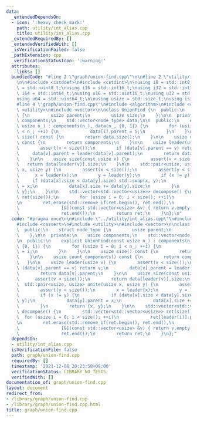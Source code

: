 ```yaml
---
data:
  _extendedDependsOn:
  - icon: ':heavy_check_mark:'
    path: utility/int_alias.cpp
    title: utility/int_alias.cpp
  _extendedRequiredBy: []
  _extendedVerifiedWith: []
  _isVerificationFailed: false
  _pathExtension: cpp
  _verificationStatusIcon: ':warning:'
  attributes:
    links: []
  bundledCode: "#line 2 \"graph/union-find.cpp\"\n\n#line 2 \"utility/int_alias.cpp\"\
    \n\n#include <cstddef>\n#include <cstdint>\n\nusing i8 = std::int8_t;\nusing u8\
    \ = std::uint8_t;\nusing i16 = std::int16_t;\nusing i32 = std::int32_t;\nusing\
    \ i64 = std::int64_t;\nusing u16 = std::uint16_t;\nusing u32 = std::uint32_t;\n\
    using u64 = std::uint64_t;\n\nusing usize = std::size_t;\nusing isize = std::ptrdiff_t;\n\
    #line 4 \"graph/union-find.cpp\"\n#include <algorithm>\n#include <cassert>\n#include\
    \ <utility>\n#include <vector>\n\nclass UnionFind {\n  public:\n    struct node_type\
    \ {\n        usize parent;\n        usize size;\n    };\n\n  private:\n    usize\
    \ components;\n    std::vector<node_type> data;\n\n  public:\n    explicit UnionFind(const\
    \ usize n_) : components(n_), data(n_, {0, 1}) {\n        for (usize i = 0; i\
    \ < n_; ++i) {\n            data[i].parent = i;\n        }\n    }\n\n    usize\
    \ size() const {\n        return data.size();\n    }\n\n    usize count_components()\
    \ const {\n        return components;\n    }\n\n    usize leader(usize v) {\n\
    \        assert(v < size());\n        if (data[v].parent == v) return v;\n   \
    \     data[v].parent = leader(data[v].parent);\n        return data[v].parent;\n\
    \    }\n\n    usize size(const usize v) {\n        assert(v < size());\n     \
    \   return data[leader(v)].size;\n    }\n\n    std::pair<usize, usize> unite(usize\
    \ x, usize y) {\n        assert(x < size());\n        assert(y < size());\n  \
    \      x = leader(x);\n        y = leader(y);\n        if (x != y) {\n       \
    \     if (data[x].size < data[y].size) std::swap(x, y);\n            data[y].parent\
    \ = x;\n            data[x].size += data[y].size;\n        }\n        return {x,\
    \ y};\n    }\n\n    std::vector<std::vector<usize>> decompose() {\n        std::vector<std::vector<usize>>\
    \ ret(size());\n        for (usize i = 0; i < size(); ++i)\n            ret[leader(i)].push_back(i);\n\
    \n        ret.erase(std::remove_if(ret.begin(), ret.end(),\n                 \
    \                [&](const std::vector<usize> &v) { return v.empty(); }),\n  \
    \                ret.end());\n        return ret;\n    }\n};\n"
  code: "#pragma once\n\n#include \"../utility/int_alias.cpp\"\n#include <algorithm>\n\
    #include <cassert>\n#include <utility>\n#include <vector>\n\nclass UnionFind {\n\
    \  public:\n    struct node_type {\n        usize parent;\n        usize size;\n\
    \    };\n\n  private:\n    usize components;\n    std::vector<node_type> data;\n\
    \n  public:\n    explicit UnionFind(const usize n_) : components(n_), data(n_,\
    \ {0, 1}) {\n        for (usize i = 0; i < n_; ++i) {\n            data[i].parent\
    \ = i;\n        }\n    }\n\n    usize size() const {\n        return data.size();\n\
    \    }\n\n    usize count_components() const {\n        return components;\n \
    \   }\n\n    usize leader(usize v) {\n        assert(v < size());\n        if\
    \ (data[v].parent == v) return v;\n        data[v].parent = leader(data[v].parent);\n\
    \        return data[v].parent;\n    }\n\n    usize size(const usize v) {\n  \
    \      assert(v < size());\n        return data[leader(v)].size;\n    }\n\n  \
    \  std::pair<usize, usize> unite(usize x, usize y) {\n        assert(x < size());\n\
    \        assert(y < size());\n        x = leader(x);\n        y = leader(y);\n\
    \        if (x != y) {\n            if (data[x].size < data[y].size) std::swap(x,\
    \ y);\n            data[y].parent = x;\n            data[x].size += data[y].size;\n\
    \        }\n        return {x, y};\n    }\n\n    std::vector<std::vector<usize>>\
    \ decompose() {\n        std::vector<std::vector<usize>> ret(size());\n      \
    \  for (usize i = 0; i < size(); ++i)\n            ret[leader(i)].push_back(i);\n\
    \n        ret.erase(std::remove_if(ret.begin(), ret.end(),\n                 \
    \                [&](const std::vector<usize> &v) { return v.empty(); }),\n  \
    \                ret.end());\n        return ret;\n    }\n};"
  dependsOn:
  - utility/int_alias.cpp
  isVerificationFile: false
  path: graph/union-find.cpp
  requiredBy: []
  timestamp: '2021-12-08 20:23:58+09:00'
  verificationStatus: LIBRARY_NO_TESTS
  verifiedWith: []
documentation_of: graph/union-find.cpp
layout: document
redirect_from:
- /library/graph/union-find.cpp
- /library/graph/union-find.cpp.html
title: graph/union-find.cpp
---
```

